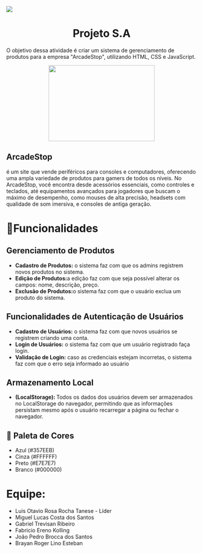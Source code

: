 <p align="left">
<img loading="lazy" src="http://img.shields.io/static/v1?label=STATUS&message=EM%20DESENVOLVIMENTO&color=GREEN&style=for-the-badge"/>
</p>

<h1 align="center">Projeto S.A</h1>

<p>O objetivo dessa atividade é criar um sistema de gerenciamento de produtos para a empresa "ArcadeStop", utilizando HTML, CSS e JavaScript. </p>

<p align="center">
<img width="280" height="200" src="https://github.com/user-attachments/assets/2b8a1162-89ea-430e-99fe-87e93ad7ab52" ></img> 
</p>

<h2>ArcadeStop</h2><p> é um site que vende periféricos para consoles e computadores, oferecendo uma ampla variedade de produtos para gamers de todos os níveis. No ArcadeStop, você encontra desde acessórios essenciais, como controles e teclados, até equipamentos avançados para jogadores que buscam o máximo de desempenho, como mouses de alta precisão, headsets com qualidade de som imersiva, e consoles de antiga geração.
</p>

<h1>🧾Funcionalidades</h1>
 <h2>  Gerenciamento de Produtos</h2>
 <ul>
 <li><strong>Cadastro de Produtos:</strong> o sistema faz com que os admins registrem novos produtos no sistema.</li> 
 <li><strong>Edição de Produtos:</strong>a edição faz com que seja possível alterar os campos: nome, descrição, preço.</li>
 <li><strong>Exclusão de Produtos:</strong>o sistema faz com que o usuário exclua um produto do sistema.</li>
 </ul>
 <h2>Funcionalidades de Autenticação de Usuários</h2>
 <ul>
 <li><strong>Cadastro de Usuários:</strong> o sistema faz com que novos usuários se registrem criando uma conta.</li>
 <li><strong>Login de Usuários:</strong> o sistema faz com que um usuário registrado faça login.</li>
 <li><strong>Validação de Login:</strong> caso as credenciais estejam incorretas, o sistema faz com que o erro seja informado ao usuário </li>
 </ul>   
 <h2>Armazenamento Local</h2>
 <ul>
  <li><strong>(LocalStorage): </strong>Todos os dados dos usuários devem ser armazenados no LocalStorage do navegador, permitindo que as informações persistam mesmo após o usuário recarregar a página ou fechar o navegador. 
 </li>
 </ul>

 <h2>🎨 Paleta de Cores</h2>
 <ul>
  <li> Azul  (#357EEB)</li>
  <li>Cinza  (#FFFFFF)</li>
  <li>Preto  (#E7E7E7)</li>
  <li>Branco (#000000)</li>
 </ul>
 
<h1>Equipe:</h1>

<ul>
 <li>Luis Otavio Rosa Rocha Tanese - Líder</li>
 <li>Miguel Lucas Costa dos Santos</li>
 <li>Gabriel Trevisan Ribeiro</li>
 <li>Fabricio Ereno Kolling</li>
 <li>João Pedro Brocca dos Santos</li>
 <li>Brayan Roger Lino Esteban</li>
</ul>
